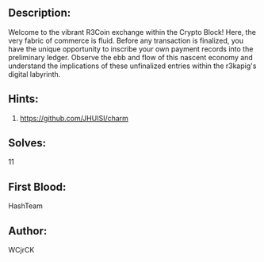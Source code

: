 ## Description:

Welcome to the vibrant R3Coin exchange within the Crypto Block! Here, the very fabric of commerce is fluid. Before any transaction is finalized, you have the unique opportunity to inscribe your own payment records into the preliminary ledger. Observe the ebb and flow of this nascent economy and understand the implications of these unfinalized entries within the r3kapig's digital labyrinth.

## Hints:
1. https://github.com/JHUISI/charm

## Solves:

11

## First Blood:

HashTeam

## Author:

WCjrCK
